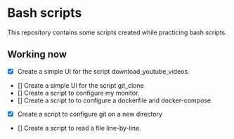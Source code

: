 # Bash scripts

This repository contains some scripts created while practicing bash scripts. 

## Working now

- [x] Create a simple UI for the script download_youtube_videos.
- [] Create a simple UI for the script git_clone
- [] Create a script to configure my monitor.
- [] Create a script to to configure a dockerfile and docker-compose
- [x] Create a script to configure git on a new directory
- [] Create a script to read a file line-by-line.

